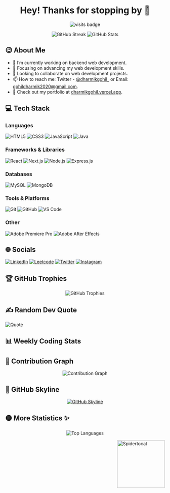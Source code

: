 <h1 align="center">Hey! Thanks for stopping by 👋</h1>

<p align="center">
  <img src="https://badges.pufler.dev/visits/Dharmikgohil/dharmikgohil" alt="visits badge">
</p>

<p align="center">
  <img src="https://github-readme-streak-stats.herokuapp.com?user=dharmikgohil&theme=dark" alt="GitHub Streak">
  <img src="https://github-readme-stats.vercel.app/api?username=dharmikgohil&theme=radical&show_icons=true" alt="GitHub Stats">
  
</p>

## 😉 About Me

- 🔭 I’m currently working on backend web development.
- 🌱 Focusing on advancing my web development skills.
- 👯 Looking to collaborate on web development projects.
- 📫 How to reach me: Twitter - [@dharmikgohil_](https://twitter.com/dharmikgohil_) or Email: [gohildharmik2020@gmail.com](mailto:gohildharmik2020@gmail.com).
- 👀 Check out my portfolio at [dharmikgohil.vercel.app](https://dharmikgohil.vercel.app/).

## 💻 Tech Stack

### Languages
![HTML5](https://img.shields.io/badge/html5-%23E34F26.svg?style=for-the-badge&logo=html5&logoColor=white)
![CSS3](https://img.shields.io/badge/css3-%231572B6.svg?style=for-the-badge&logo=css3&logoColor=white)
![JavaScript](https://img.shields.io/badge/javascript-%23323330.svg?style=for-the-badge&logo=javascript&logoColor=%23F7DF1E)
![Java](https://img.shields.io/badge/java-%23ED8B00.svg?style=for-the-badge&logo=java&logoColor=white)

### Frameworks & Libraries
![React](https://img.shields.io/badge/react-%2320232a.svg?style=for-the-badge&logo=react&logoColor=%2361DAFB)
![Next.js](https://img.shields.io/badge/Next.js-000000?style=for-the-badge&logo=nextdotjs&logoColor=white)
![Node.js](https://img.shields.io/badge/Node.js-43853D?style=for-the-badge&logo=node.js&logoColor=white)
![Express.js](https://img.shields.io/badge/express.js-%23404d59.svg?style=for-the-badge&logo=express&logoColor=%2361DAFB)

### Databases
![MySQL](https://img.shields.io/badge/mysql-%2300f.svg?style=for-the-badge&logo=mysql&logoColor=white)
![MongoDB](https://img.shields.io/badge/mongodb-%234ea94b.svg?style=for-the-badge&logo=mongodb&logoColor=white)

### Tools & Platforms
![Git](https://img.shields.io/badge/git-%23F05033.svg?style=for-the-badge&logo=git&logoColor=white)
![GitHub](https://img.shields.io/badge/github-%23121011.svg?style=for-the-badge&logo=github&logoColor=white)
![VS Code](https://img.shields.io/badge/VS%20Code-0078d7.svg?style=for-the-badge&logo=visual-studio-code&logoColor=white)

### Other
![Adobe Premiere Pro](https://img.shields.io/badge/Adobe%20Premiere%20Pro-9999FF.svg?style=for-the-badge&logo=Adobe%20Premiere%20Pro&logoColor=white)
![Adobe After Effects](https://img.shields.io/badge/Adobe%20After%20Effects-9999FF.svg?style=for-the-badge&logo=Adobe%20After%20Effects&logoColor=white)

## 🌐 Socials

[![LinkedIn](https://img.shields.io/badge/LinkedIn-%230077B5.svg?logo=linkedin&logoColor=white)](https://linkedin.com/in/dharmikgohil)
[![Leetcode](https://img.shields.io/badge/Leetcode-%23FFA116.svg?logo=leetcode&logoColor=black)](https://leetcode.com/dharmikgohil)
[![Twitter](https://img.shields.io/badge/Twitter-%231DA1F2.svg?logo=Twitter&logoColor=white)](https://twitter.com/dharmikgohil_)
[![Instagram](https://img.shields.io/badge/Instagram-%23E4405F.svg?logo=Instagram&logoColor=white)](https://instagram.com/dharmikgohil_)

## 🏆 GitHub Trophies

<p align="center">
  <img src="https://github-profile-trophy.vercel.app/?username=dharmikgohil&theme=nord&no-frame=true&no-bg=false&margin-w=4" alt="GitHub Trophies">
</p>

## ✍️ Random Dev Quote

![Quote](https://quotes-github-readme.vercel.app/api?type=horizontal&theme=dark)

## 📊 Weekly Coding Stats

<!--START_SECTION:waka-->
<!--END_SECTION:waka-->

## 🚀 Contribution Graph

<p align="center">
  <img src="https://activity-graph.herokuapp.com/graph?username=dharmikgohil&theme=react-dark&hide_border=true" alt="Contribution Graph">
</p>

## 🌆 GitHub Skyline

<p align="center">
  <a href="https://skyline.github.com/dharmikgohil/2023">
    <img src="https://skyline.github.com/dharmikgohil/2023/preview.png" alt="GitHub Skyline">
  </a>
</p>

## 🟡 More Statistics ✨

<p align="center">
  <img src="https://github-readme-stats.vercel.app/api/top-langs/?username=dharmikgohil&layout=compact&theme=radical" alt="Top Languages">
</p>

<img align="right" height="150" width="150" src="https://octodex.github.com/images/spidertocat.png" alt="Spidertocat">
